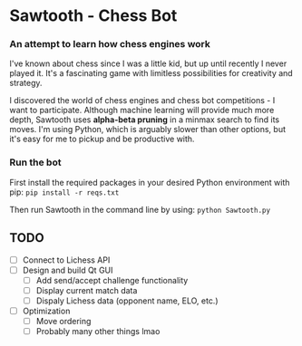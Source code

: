 # Sawtooth - Chess Bot
### An attempt to learn how chess engines work
I've known about chess since I was a little kid, but up until recently I never played it. It's a fascinating game with limitless possibilities for creativity and strategy. 

I discovered the world of chess engines and chess bot competitions - I want to participate. Although machine learning will provide much more depth, Sawtooth uses **alpha-beta pruning** in a minmax search to find its moves. I'm using Python, which is arguably slower than other options, but it's easy for me to pickup and be productive with.

### Run the bot
First install the required packages in your desired Python environment with pip:
`pip install -r reqs.txt`

Then run Sawtooth in the command line by using: `python Sawtooth.py`

## TODO
- [ ] Connect to Lichess API
- [ ] Design and build Qt GUI
  - [ ] Add send/accept challenge functionality
  - [ ] Display current match data
  - [ ] Dispaly Lichess data (opponent name, ELO, etc.)
- [ ] Optimization
  - [ ] Move ordering
  - [ ] Probably many other things lmao 
